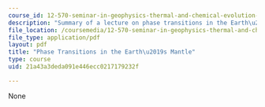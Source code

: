 ```yaml
---
course_id: 12-570-seminar-in-geophysics-thermal-and-chemical-evolution-of-the-earth-spring-2005
description: "Summary of a lecture on phase transitions in the Earth\u2019s mantle."
file_location: /coursemedia/12-570-seminar-in-geophysics-thermal-and-chemical-evolution-of-the-earth-spring-2005/21a43a3deda091e446ecc0217179232f_grp4notes010305.pdf
file_type: application/pdf
layout: pdf
title: "Phase Transitions in the Earth\u2019s Mantle"
type: course
uid: 21a43a3deda091e446ecc0217179232f

---
```

None